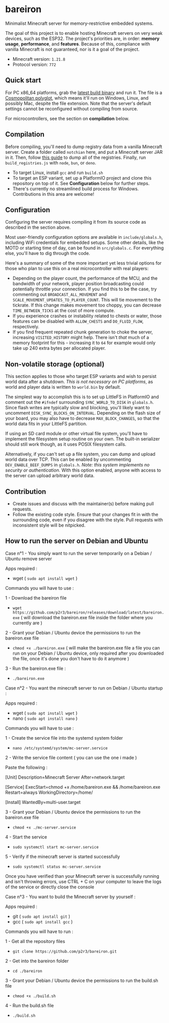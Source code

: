 # bareiron
Minimalist Minecraft server for memory-restrictive embedded systems.

The goal of this project is to enable hosting Minecraft servers on very weak devices, such as the ESP32. The project's priorities are, in order: **memory usage**, **performance**, and **features**. Because of this, compliance with vanilla Minecraft is not guaranteed, nor is it a goal of the project.

- Minecraft version: `1.21.8`
- Protocol version: `772`

## Quick start
For PC x86_64 platforms, grab the [latest build binary](https://github.com/p2r3/bareiron/releases/download/latest/bareiron.exe) and run it. The file is a [Cosmopolitan polyglot](https://github.com/jart/cosmopolitan), which means it'll run on Windows, Linux, and possibly Mac, despite the file extension. Note that the server's default settings cannot be reconfigured without compiling from source.

For microcontrollers, see the section on **compilation** below.

## Compilation
Before compiling, you'll need to dump registry data from a vanilla Minecraft server. Create a folder called `notchian` here, and put a Minecraft server JAR in it. Then, follow [this guide](https://minecraft.wiki/w/Minecraft_Wiki:Projects/wiki.vg_merge/Data_Generators) to dump all of the registries. Finally, run `build_registries.js` with `node`, `bun`, or `deno`.

- To target Linux, install `gcc` and run `build.sh`
- To target an ESP variant, set up a PlatformIO project and clone this repository on top of it. See **Configuration** below for further steps.
- There's currently no streamlined build process for Windows. Contributions in this area are welcome!

## Configuration
Configuring the server requires compiling it from its source code as described in the section above.

Most user-friendly configuration options are available in `include/globals.h`, including WiFi credentials for embedded setups. Some other details, like the MOTD or starting time of day, can be found in `src/globals.c`. For everything else, you'll have to dig through the code.

Here's a summary of some of the more important yet less trivial options for those who plan to use this on a real microcontroller with real players:

- Depending on the player count, the performance of the MCU, and the bandwidth of your network, player position broadcasting could potentially throttle your connection. If you find this to be the case, try commenting out `BROADCAST_ALL_MOVEMENT` and `SCALE_MOVEMENT_UPDATES_TO_PLAYER_COUNT`. This will tie movement to the tickrate. If this change makes movement too choppy, you can decrease `TIME_BETWEEN_TICKS` at the cost of more compute.
- If you experience crashes or instability related to chests or water, those features can be disabled with `ALLOW_CHESTS` and `DO_FLUID_FLOW`, respectively.
- If you find frequent repeated chunk generation to choke the server, increasing `VISITED_HISTORY` might help. There isn't _that_ much of a memory footprint for this - increasing it to `64` for example would only take up 240 extra bytes per allocated player.

## Non-volatile storage (optional)
This section applies to those who target ESP variants and wish to persist world data after a shutdown. *This is not necessary on PC platforms*, as world and player data is written to `world.bin` by default.

The simplest way to accomplish this is to set up LittleFS in PlatformIO and comment out the `#ifndef` surrounding `SYNC_WORLD_TO_DISK` in `globals.h`. Since flash writes are typically slow and blocking, you'll likely want to uncomment `DISK_SYNC_BLOCKS_ON_INTERVAL`. Depending on the flash size of your board, you may also have to decrease `MAX_BLOCK_CHANGES`, so that the world data fits in your LittleFS partition.

If using an SD card module or other virtual file system, you'll have to implement the filesystem setup routine on your own. The built-in serializer should still work though, as it uses POSIX filesystem calls.

Alternatively, if you can't set up a file system, you can dump and upload world data over TCP. This can be enabled by uncommenting `DEV_ENABLE_BEEF_DUMPS` in `globals.h`. *Note: this system implements no security or authentication.* With this option enabled, anyone with access to the server can upload arbitrary world data.

## Contribution
- Create issues and discuss with the maintainer(s) before making pull requests.
- Follow the existing code style. Ensure that your changes fit in with the surrounding code, even if you disagree with the style. Pull requests with inconsistent style will be nitpicked.

## How to run the server on Debian and Ubuntu

Case n°1 - You simply want to run the server temporarily on a Debian / Ubuntu remove server

Apps required :

- wget ( `sudo apt install wget` )

Commands you will have to use :

1 - Download the bareiron file

- `wget https://github.com/p2r3/bareiron/releases/download/latest/bareiron.exe` ( will download the bareiron.exe file inside the folder where you currently are )

2 - Grant your Debian / Ubuntu device the permissions to run the bareiron.exe file

- `chmod +x ./bareiron.exe` ( will make the bareiron.exe file a file you can run on your Debian / Ubuntu device, only required after you downloaded the file, once it's done you don't have to do it anymore )

3 - Run the bareiron.exe file :

- `./bareiron.exe`


Case n°2 - You want the minecraft server to run on Debian / Ubuntu startup :

Apps required :

- wget ( `sudo apt install wget` )
- nano ( `sudo apt install nano` )

Commands you will have to use :

1 - Create the service file into the systemd system folder

- `nano /etc/systemd/system/mc-server.service`

2 - Write the service file content ( you can use the one i made )

Paste the following :

[Unit]
Description=Minecraft Server
After=network.target

[Service]
ExecStart=chmod +x /home/bareiron.exe && /home/bareiron.exe
Restart=always
WorkingDirectory=/home/

[Install]
WantedBy=multi-user.target

3 - Grant your Debian / Ubuntu device the permissions to run the bareiron.exe file

- `chmod +x ./mc-server.service`

4 - Start the service

- `sudo systemctl start mc-server.service`

5 - Verify if the minecraft server is started successfully

- `sudo systemctl status mc-server.service`

Once you have verified than your Minecraft server is successfully running and isn't throwing errors, use CTRL + C on your computer to leave the logs of the service or directly close the console


Case n°3 - You want to build the Minecraft server by yourself :

Apps required :

- git ( `sudo apt install git` )
- gcc ( `sudo apt install gcc` )

Commands you will have to run :

1 - Get all the repository files

- `git clone https://github.com/p2r3/bareiron.git`

2 - Get into the bareiron folder

- `cd ./bareiron`

3 - Grant your Debian / Ubuntu device the permissions to run the build.sh file

- `chmod +x ./build.sh`

4 - Run the build.sh file

- `./build.sh`
